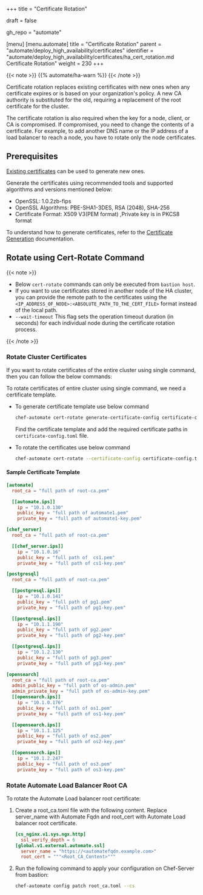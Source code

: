 +++
title = "Certificate Rotation"

draft = false

gh_repo = "automate"

[menu]
  [menu.automate]
    title = "Certificate Rotation"
    parent = "automate/deploy_high_availability/certificates"
    identifier = "automate/deploy_high_availability/certificates/ha_cert_rotation.md Certificate Rotation"
    weight = 230
+++

{{< note >}}
{{% automate/ha-warn %}}
{{< /note >}}

Certificate rotation replaces existing certificates with new ones when any certificate expires or is based on your organization's policy. A new CA authority is substituted for the old, requiring a replacement of the root certificate for the cluster.

The certificate rotation is also required when the key for a node, client, or CA is compromised. If compromised, you need to change the contents of a certificate. For example, to add another DNS name or the IP address of a load balancer to reach a node, you have to rotate only the node certificates.

## Prerequisites

[Existing certificates](https://docs.chef.io/automate/ha_cert_selfsign/) can be used to generate new ones.

Generate the certificates using recommended tools and supported algorithms and versions mentioned below:

- OpenSSL: 1.0.2zb-fips
- OpenSSL Algorithms: PBE-SHA1-3DES, RSA (2048), SHA-256
- Certificate Format: X509 V3(PEM format) ,Private key is in PKCS8 format

To understand how to generate certificates, refer to the [Certificate Generation](/automate/ha_cert_selfsign/#creating-a-certificate) documentation.

## Rotate using Cert-Rotate Command

{{< note >}}

- Below `cert-rotate` commands can only be executed from `bastion host`.
- If you want to use certificates stored in another node of the HA cluster, you can provide the remote path to the certificates using the `<IP_ADDRESS_OF_NODE>:<ABSOLUTE_PATH_TO_THE_CERT_FILE>` format instead of the local path.
- `--wait-timeout` This flag sets the operation timeout duration (in seconds) for each individual node during the certificate rotation process.

{{< /note >}}

### Rotate Cluster Certificates

If you want to rotate certificates of the entire cluster using single command, then you can follow the below commands:

To rotate certificates of entire cluster using single command, we need a certificate template.

- To generate certificate template use below command

    ```sh
    chef-automate cert-rotate generate-certificate-config certificate-config.toml
    ```

    Find the certificate template and add the required certificate paths in `certificate-config.toml` file.

- To rotate the certificates use below command

    ```sh
    chef-automate cert-rotate --certificate-config certificate-config.toml
    ```

#### Sample Certificate Template

```toml
[automate]
  root_ca = "full path of root-ca.pem"

  [[automate.ips]]
    ip = "10.1.0.130"
    public_key = "full path of automate1.pem"
    private_key = "full path of automate1-key.pem"

[chef_server]
  root_ca = "full path of root-ca.pem"

  [[chef_server.ips]]
    ip = "10.1.0.16"
    public_key = "full path of  cs1.pem"
    private_key = "full path of cs1-key.pem"

[postgresql]
  root_ca = "full path of root-ca.pem"

  [[postgresql.ips]]
    ip = "10.1.0.141"
    public_key = "full path of pg1.pem"
    private_key = "full path of pg1-key.pem"

  [[postgresql.ips]]
    ip = "10.1.1.190"
    public_key = "full path of pg2.pem"
    private_key = "full path of pg2-key.pem"

  [[postgresql.ips]]
    ip = "10.1.2.130"
    public_key = "full path of pg3.pem"
    private_key = "full path of pg3-key.pem"

[opensearch]
  root_ca = "full path of root-ca.pem"
  admin_public_key = "full path of os-admin.pem"
  admin_private_key = "full path of os-admin-key.pem"
  [[opensearch.ips]]
    ip = "10.1.0.176"
    public_key = "full path of os1.pem"
    private_key = "full path of os1-key.pem"

  [[opensearch.ips]]
    ip = "10.1.1.125"
    public_key = "full path of os2.pem"
    private_key = "full path of os2-key.pem"

  [[opensearch.ips]]
    ip = "10.1.2.247"
    public_key = "full path of os3.pem"
    private_key = "full path of os3-key.pem"
```

### Rotate Automate Load Balancer Root CA

To rotate the Automate Load balancer root certificate:

1. Create a root_ca.toml file with the following content. Replace server_name with Automate Fqdn and root_cert with Automate Load balancer root certificate. 

    ```toml
    [cs_nginx.v1.sys.ngx.http]
      ssl_verify_depth = 6
    [global.v1.external.automate.ssl]
      server_name = "https://<automatefqdn.example.com>"
      root_cert = """<Root_CA_Content>"""
    ```

1. Run the following command to apply your configuration on Chef-Server from bastion:

    ```sh
    chef-automate config patch root_ca.toml --cs
    ```
